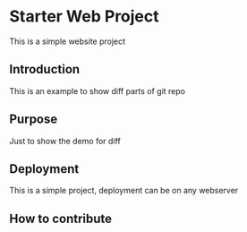 # Starter Web Project

This is a simple website project

## Introduction

This is an example to show diff parts of git repo

## Purpose

Just to show the demo for diff

## Deployment

This is a simple project, deployment can be on any webserver

## How to contribute